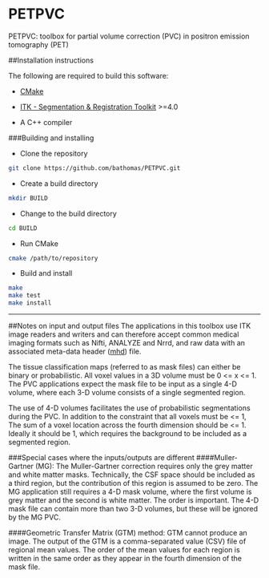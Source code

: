 # PETPVC
PETPVC: toolbox for partial volume correction (PVC) in positron emission tomography (PET)

##Installation instructions

The following are required to build this software:

- [CMake](http://www.cmake.org/)

- [ITK - Segmentation & Registration Toolkit](http://www.itk.org) >=4.0

- A C++ compiler
	
###Building and installing
- Clone the repository
```bash
git clone https://github.com/bathomas/PETPVC.git
```
- Create a build directory
```bash
mkdir BUILD
```
- Change to the build directory
```bash
cd BUILD
```
- Run CMake
```bash
cmake /path/to/repository
```
- Build and install
```bash
make
make test
make install
```
---
##Notes on input and output files
The applications in this toolbox use ITK image readers and writers and can
therefore accept common medical imaging formats such as Nifti, ANALYZE and Nrrd, 
and raw data with an associated meta-data header ([mhd](http://www.itk.org/Wiki/ITK/MetaIO/Documentation#ITK_MetaIO)) file.

The tissue classification maps (referred to as mask files) can either be binary
or probabilistic. All voxel values in a 3D volume must be 0 <= x <= 1. The
PVC applications expect the mask file to be input as a single 4-D volume, where
each 3-D volume consists of a single segmented region. 

The use of 4-D volumes facilitates the use of probabilistic segmentations during 
the PVC. In addition to the constraint that all voxels must be <= 1,  The sum of
a voxel location across the fourth dimension should be <= 1. Ideally it should
be 1, which requires the background to be included as a segmented region.

###Special cases where the inputs/outputs are different
####Muller-Gartner (MG):
The Muller-Gartner correction requires only the grey matter and white
matter masks. Technically, the CSF space should be included as a third 
region, but the contribution of this region is assumed to be zero. The 
MG application still requires a 4-D mask volume, where the first volume is
grey matter and the second is white matter. The order is important. The 
4-D mask file can contain more than two 3-D volumes, but these will be 
ignored by the MG PVC.

####Geometric Transfer Matrix (GTM) method:
GTM cannot produce an image. The output of the GTM is a 
comma-separated value (CSV) file of regional mean values. The order of the
mean values for each region is written in the same order as they appear in
the fourth dimension of the mask file.
